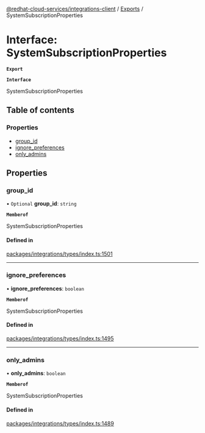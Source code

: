 [@redhat-cloud-services/integrations-client](../README.md) / [Exports](../modules.md) / SystemSubscriptionProperties

# Interface: SystemSubscriptionProperties

**`Export`**

**`Interface`**

SystemSubscriptionProperties

## Table of contents

### Properties

- [group\_id](SystemSubscriptionProperties.md#group_id)
- [ignore\_preferences](SystemSubscriptionProperties.md#ignore_preferences)
- [only\_admins](SystemSubscriptionProperties.md#only_admins)

## Properties

### group\_id

• `Optional` **group\_id**: `string`

**`Memberof`**

SystemSubscriptionProperties

#### Defined in

[packages/integrations/types/index.ts:1501](https://github.com/RedHatInsights/javascript-clients/blob/master/packages/integrations/types/index.ts#L1501)

___

### ignore\_preferences

• **ignore\_preferences**: `boolean`

**`Memberof`**

SystemSubscriptionProperties

#### Defined in

[packages/integrations/types/index.ts:1495](https://github.com/RedHatInsights/javascript-clients/blob/master/packages/integrations/types/index.ts#L1495)

___

### only\_admins

• **only\_admins**: `boolean`

**`Memberof`**

SystemSubscriptionProperties

#### Defined in

[packages/integrations/types/index.ts:1489](https://github.com/RedHatInsights/javascript-clients/blob/master/packages/integrations/types/index.ts#L1489)
